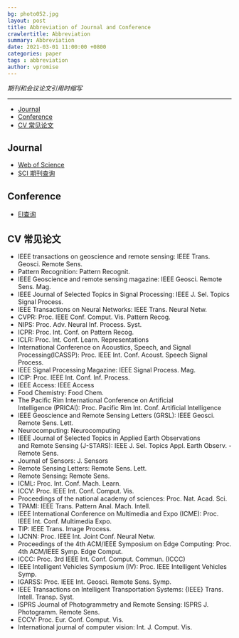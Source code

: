 ```yaml
---
bg: photo052.jpg
layout: post
title: Abbreviation of Journal and Conference
crawlertitle: Abbreviation
summary: Abbreviation
date: 2021-03-01 11:00:00 +0800
categories: paper
tags : abbreviation
author: vpromise
---
```


*期刊和会议论文引用时缩写*

---

- [Journal](#journal)
- [Conference](#conference)
- [CV 常见论文](#cv-常见论文)

## Journal

- [Web of Science](https://apps.webofknowledge.com/)
- [SCI 期刊查询](https://www.paperpi.com/)

## Conference

- [EI查询](https://www.engineeringvillage.com/search/quick.url)

## CV 常见论文

- IEEE transactions on geoscience and remote sensing: IEEE Trans. Geosci. Remote Sens.
- Pattern Recognition: Pattern Recognit.
- IEEE Geoscience and remote sensing magazine: IEEE Geosci. Remote Sens. Mag.
- IEEE Journal of Selected Topics in Signal Processing: IEEE J. Sel. Topics Signal Process.
- IEEE Transactions on Neural Networks: IEEE Trans. Neural Netw.
- CVPR: Proc. IEEE Conf. Comput. Vis. Pattern Recog.
- NIPS: Proc. Adv. Neural Inf. Process. Syst.
- ICPR: Proc. Int. Conf. on Pattern Recog.
- ICLR: Proc. Int. Conf. Learn. Representations
- International Conference on Acoustics, Speech, and Signal Processing(ICASSP): Proc. IEEE Int. Conf. Acoust. Speech Signal Process.
- IEEE Signal Processing Magazine: IEEE Signal Process. Mag.
- ICIP: Proc. IEEE Int. Conf. Inf. Process.
- IEEE Access: IEEE Access
- Food Chemistry: Food Chem.
- The Pacific Rim International Conference on Artificial Intelligence (PRICAI): Proc. Pacific Rim Int. Conf. Artificial Intelligence
- IEEE Geoscience and Remote Sensing Letters (GRSL): IEEE Geosci. Remote Sens. Lett.
- Neurocomputing: Neurocomputing
- IEEE Journal of Selected Topics in Applied Earth Observations and Remote Sensing (J-STARS): IEEE J. Sel. Topics Appl. Earth Observ. - Remote Sens.
- Journal of Sensors: J. Sensors
- Remote Sensing Letters: Remote Sens. Lett.
- Remote Sensing: Remote Sens.
- ICML: Proc. Int. Conf. Mach. Learn.
- ICCV: Proc. IEEE Int. Conf. Comput. Vis.
- Proceedings of the national academy of sciences: Proc. Nat. Acad. Sci.
- TPAMI: IEEE Trans. Pattern Anal. Mach. Intell.
- IEEE International Conference on Multimedia and Expo (ICME): Proc. IEEE Int. Conf. Multimedia Expo.
- TIP: IEEE Trans. Image Process.
- IJCNN: Proc. IEEE Int. Joint Conf. Neural Netw.
- Proceedings of the 4th ACM/IEEE Symposium on Edge Computing: Proc. 4th ACM/IEEE Symp. Edge Comput.
- ICCC: Proc. 3rd IEEE Int. Conf. Comput. Commun. (ICCC)
- IEEE Intelligent Vehicles Symposium (IV): Proc. IEEE Intelligent Vehicles Symp.
- IGARSS: Proc. IEEE Int. Geosci. Remote Sens. Symp.
- IEEE Transactions on Intelligent Transportation Systems: {IEEE} Trans. Intell. Transp. Syst.
- ISPRS Journal of Photogrammetry and Remote Sensing: ISPRS J. Photogramm. Remote Sens.
- ECCV: Proc. Eur. Conf. Comput. Vis.
- International journal of computer vision: Int. J. Comput. Vis.